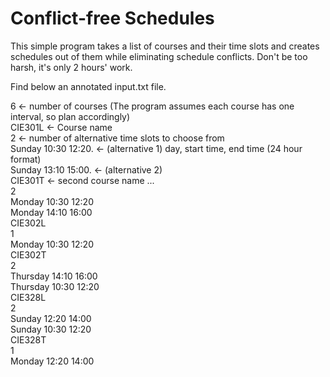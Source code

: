 # Conflict-free Schedules

This simple program takes a list of courses and their time slots and creates schedules out of them while eliminating schedule conflicts.
Don't be too harsh, it's only 2 hours' work.

Find below an annotated input.txt file.

6                     <- number of courses (The program assumes each course has one interval, so plan accordingly)\
CIE301L               <- Course name\
2                     <- number of alternative time slots to choose from\
Sunday 10:30 12:20.   <- (alternative 1) day, start time, end time (24 hour format)\
Sunday 13:10 15:00.   <- (alternative 2)\
CIE301T               <- second course name ...\
2\
Monday 10:30 12:20\
Monday 14:10 16:00\
CIE302L\
1\
Monday 10:30 12:20\
CIE302T\
2\
Thursday 14:10 16:00\
Thursday 10:30 12:20\
CIE328L\
2\
Sunday 12:20 14:00\
Sunday 10:30 12:20\
CIE328T\
1\
Monday 12:20 14:00
